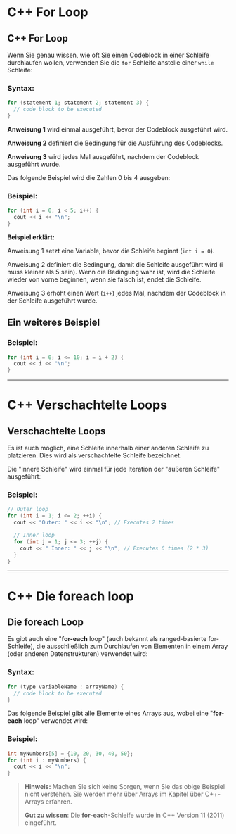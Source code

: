 # C++ For Loop
## C++ For Loop
Wenn Sie genau wissen, wie oft Sie einen Codeblock in einer Schleife durchlaufen wollen, verwenden Sie die `for` Schleife anstelle einer `while` Schleife:
### Syntax:
```cpp
for (statement 1; statement 2; statement 3) {
  // code block to be executed
}
```

**Anweisung 1** wird einmal ausgeführt, bevor der Codeblock ausgeführt wird.

**Anweisung 2** definiert die Bedingung für die Ausführung des Codeblocks.

**Anweisung 3** wird jedes Mal ausgeführt, nachdem der Codeblock ausgeführt wurde.

Das folgende Beispiel wird die Zahlen 0 bis 4 ausgeben:
### Beispiel:
```cpp
for (int i = 0; i < 5; i++) {
  cout << i << "\n";
}
```
**Beispiel erklärt:**

Anweisung 1 setzt eine Variable, bevor die Schleife beginnt (`int i = 0`).

Anweisung 2 definiert die Bedingung, damit die Schleife ausgeführt wird (i muss kleiner als 5 sein). Wenn die Bedingung wahr ist, wird die Schleife wieder von vorne beginnen, wenn sie falsch ist, endet die Schleife.

Anweisung 3 erhöht einen Wert (`i++`) jedes Mal, nachdem der Codeblock in der Schleife ausgeführt wurde.

## Ein weiteres Beispiel
### Beispiel:
```cpp
for (int i = 0; i <= 10; i = i + 2) {
  cout << i << "\n";
}
```

-------------

# C++ Verschachtelte Loops
## Verschachtelte Loops
Es ist auch möglich, eine Schleife innerhalb einer anderen Schleife zu platzieren. Dies wird als verschachtelte Schleife bezeichnet.

Die "innere Schleife" wird einmal für jede Iteration der "äußeren Schleife" ausgeführt:
### Beispiel:
```cpp
// Outer loop
for (int i = 1; i <= 2; ++i) {
  cout << "Outer: " << i << "\n"; // Executes 2 times

  // Inner loop
  for (int j = 1; j <= 3; ++j) {
    cout << " Inner: " << j << "\n"; // Executes 6 times (2 * 3)
  }
}
```

-------------

# C++ Die foreach loop
## Die foreach Loop
Es gibt auch eine "**for-each** loop" (auch bekannt als ranged-basierte for-Schleife), die ausschließlich zum Durchlaufen von Elementen in einem Array (oder anderen Datenstrukturen) verwendet wird:
### Syntax:
```cpp
for (type variableName : arrayName) {
  // code block to be executed
}
```
Das folgende Beispiel gibt alle Elemente eines Arrays aus, wobei eine "**for-each** loop" verwendet wird:
### Beispiel:
```cpp
int myNumbers[5] = {10, 20, 30, 40, 50};
for (int i : myNumbers) {
  cout << i << "\n";
}
```

> **Hinweis:** Machen Sie sich keine Sorgen, wenn Sie das obige Beispiel nicht verstehen. Sie werden mehr über Arrays im Kapitel über C++-Arrays erfahren.
>
> **Gut zu wissen**: Die **for-each**-Schleife wurde in C++ Version 11 (2011) eingeführt.

